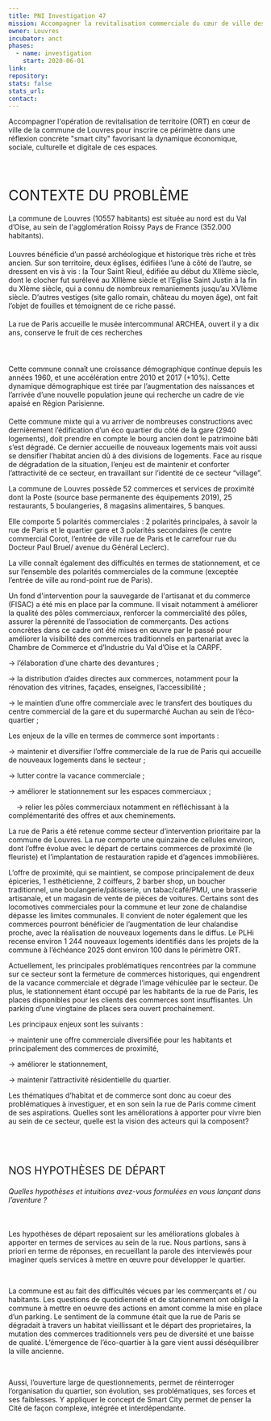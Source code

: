 ```yaml
---
title: PNI Investigation 47
mission: Accompagner la revitalisation commerciale du cœur de ville des communes du territoire
owner: Louvres
incubator: anct
phases:
  - name: investigation
    start: 2020-06-01
link: 
repository: 
stats: false
stats_url: 
contact:
---
```

<p>Accompagner l'opération de revitalisation de territoire (ORT) en cœur de ville de la commune de Louvres pour inscrire ce périmètre dans une réflexion concrète "smart city" favorisant la dynamique économique, sociale, culturelle et digitale de ces espaces.</p>
<p> </p>
<h1><span style="font-weight: 400;">CONTEXTE DU PROBLÈME</span></h1>
<h4><span style="font-weight: 400;">La commune de Louvres (10557 habitants) est située au nord est du Val d’Oise, au sein de l'agglomération Roissy Pays de France (352.000 habitants). </span></h4>
<h4><span style="font-weight: 400;">Louvres bénéficie d’un passé archéologique et historique très riche et très ancien. Sur son territoire, deux églises, édifiées l’une à côté de l’autre, se dressent en vis à vis : la Tour Saint Rieul, édifiée au début du XIIème siècle, dont le clocher fut surélevé au XIIIème siècle et l’Eglise Saint Justin à la fin du XIème siècle, qui a connu de nombreux remaniements jusqu’au XVIème siècle. D’autres vestiges (site gallo romain, château du moyen âge), ont fait l’objet de fouilles et témoignent de ce riche passé.</span></h4>
<h4><span style="font-weight: 400;">La rue de Paris accueille le musée intercommunal ARCHEA, ouvert il y a dix ans, conserve le fruit de ces recherches</span></h4>
<p> </p>
<h4><span style="font-weight: 400;">Cette commune connaît une croissance démographique continue depuis les années 1960, et une accélération entre 2010 et 2017 (+10%). Cette dynamique démographique est tirée par l’augmentation des naissances et l’arrivée d’une nouvelle population jeune qui recherche un cadre de vie apaisé en Région Parisienne.</span></h4>
<p><span style="font-weight: 400;">Cette commune mixte qui a vu arriver de nombreuses constructions avec dernièrement l’édification d’un éco quartier du côté de la gare (2940 logements), doit prendre en compte le bourg ancien dont le patrimoine bâti s’est dégradé. Ce dernier accueille de nouveaux logements mais voit aussi se densifier l’habitat ancien dû à des divisions de logements. Face au risque de dégradation de la situation, l’enjeu est de maintenir et conforter l’attractivité de ce secteur, en travaillant sur l’identité de ce secteur “village”.</span></p>
<p><span style="font-weight: 400;">La commune de Louvres possède 52 commerces et services de proximité dont la Poste (source base permanente des équipements 2019), 25 restaurants, 5 boulangeries, 8 magasins alimentaires, 5 banques.</span></p>
<p><span style="font-weight: 400;">Elle comporte 5 polarités commerciales : 2 polarités principales, à savoir la rue de Paris et le quartier gare et 3 polarités secondaires (le centre commercial Corot, l’entrée de ville rue de Paris et le carrefour rue du Docteur Paul Bruel/ avenue du Général Leclerc).</span></p>
<p><span style="font-weight: 400;">La ville connaît également des difficultés en termes de stationnement, et ce sur l’ensemble des polarités commerciales de la commune (exceptée l’entrée de ville au rond-point rue de Paris).</span></p>
<p><span style="font-weight: 400;">Un fond d'intervention pour la sauvegarde de l'artisanat et du commerce (FISAC) a été mis en place par la commune. Il visait notamment à améliorer la qualité des pôles commerciaux, renforcer la commercialité des pôles, assurer la pérennité de l’association de commerçants. Des actions concrètes dans ce cadre ont été mises en œuvre par le passé pour améliorer la visibilité des commerces traditionnels en partenariat avec la Chambre de Commerce et d’Industrie du Val d’Oise et la CARPF.</span></p>
<p><span style="font-weight: 400;">→ l’élaboration d’une charte des devantures ;</span></p>
<p><span style="font-weight: 400;">→ la distribution d’aides directes aux commerces, notamment pour la rénovation des vitrines, façades, enseignes, l’accessibilité ;</span></p>
<p><span style="font-weight: 400;">→ le maintien d’une offre commerciale avec le transfert des boutiques du centre commercial de la gare et du supermarché Auchan au sein de l’éco-quartier ;</span></p>
<p><span style="font-weight: 400;">Les enjeux de la ville en termes de commerce sont importants :</span></p>
<p><span style="font-weight: 400;">→ maintenir et diversifier l’offre commerciale de la rue de Paris qui accueille de nouveaux logements dans le secteur ;</span></p>
<p><span style="font-weight: 400;">→ lutter contre la vacance commerciale ;</span></p>
<p><span style="font-weight: 400;">→ améliorer le stationnement sur les espaces commerciaux ;</span></p>
<p><span style="font-weight: 400;">   </span><span style="font-weight: 400;"> </span><span style="font-weight: 400;">→ relier les pôles commerciaux notamment en réfléchissant à la complémentarité des offres et aux cheminements.</span></p>
<p><span style="font-weight: 400;">La rue de Paris a été retenue comme secteur d’intervention prioritaire par la commune de Louvres. La rue comporte une quinzaine de cellules environ, dont l’offre évolue avec le départ de certains commerces de proximité (le fleuriste) et l’implantation de restauration rapide et d’agences immobilières.</span></p>
<p><span style="font-weight: 400;">L’offre de proximité, qui se maintient, se compose principalement de deux épiceries, 1 esthéticienne, 2 coiffeurs, 2 barber shop, un boucher traditionnel, une boulangerie/pâtisserie, un tabac/café/PMU, une brasserie artisanale, et un magasin de vente de pièces de voitures. Certains sont des locomotives commerciales pour la commune et leur zone de chalandise dépasse les limites communales. Il convient de noter également que les commerces pourront bénéficier de l’augmentation de leur chalandise proche, avec la réalisation de nouveaux logements dans le diffus. Le PLHi recense environ 1 244 nouveaux logements identifiés dans les projets de la commune à l’échéance 2025 dont environ 100 dans le périmètre ORT.</span></p>
<p><span style="font-weight: 400;">Actuellement, les principales problématiques rencontrées par la commune sur ce secteur sont la fermeture de commerces historiques, qui engendrent de la vacance commerciale et dégrade l’image véhiculée par le secteur. De plus, le stationnement étant occupé par les habitants de la rue de Paris, les places disponibles pour les clients des commerces sont insuffisantes. Un parking d’une vingtaine de places sera ouvert prochainement.</span></p>
<p><span style="font-weight: 400;">Les principaux enjeux sont les suivants :</span></p>
<p><span style="font-weight: 400;">→ maintenir une offre commerciale diversifiée pour les habitants et principalement des commerces de proximité,</span></p>
<p><span style="font-weight: 400;">→ améliorer le stationnement,</span></p>
<p><span style="font-weight: 400;">→ maintenir l’attractivité résidentielle du quartier. </span></p>
<p><span style="font-weight: 400;">Les thématiques d’habitat et de commerce sont donc au coeur des problématiques à investiguer, et en son sein la rue de Paris comme ciment de ses aspirations. Quelles sont les améliorations à apporter pour vivre bien au sein de ce secteur, quelle est la vision des acteurs qui la composent? </span></p>
<p><br /><br /></p>
<h2><span style="font-weight: 400;">NOS HYPOTHÈSES DE DÉPART</span></h2>
<h4><em><span style="font-weight: 400;">Quelles hypothèses et intuitions avez-vous formulées en vous lançant dans l’aventure ?</span></em></h4>
<p> </p>
<p><span style="font-weight: 400;">Les hypothèses de départ reposaient sur les améliorations globales à apporter en termes de services au sein de la rue. Nous partions, sans à priori en terme de réponses, en recueillant la parole des interviewés pour imaginer quels services à mettre en œuvre pour développer le quartier.</span></p>
<p> </p>
<p><span style="font-weight: 400;">La commune est au fait des difficultés vécues par les commerçants et / ou habitants. Les questions de quotidienneté et de stationnement ont obligé la commune à mettre en oeuvre des actions en amont comme la mise en place d’un parking. Le sentiment de la commune était que la rue de Paris se dégradait à travers un habitat vieillissant et le départ des proprietaires, la mutation des commerces traditionnels vers peu de diversité et une baisse de qualité. L’émergence de l’éco-quartier à la gare vient aussi déséquilibrer la ville ancienne.</span></p>
<p> </p>
<p><span style="font-weight: 400;">Aussi, l’ouverture large de questionnements, permet de réinterroger l’organisation du quartier, son évolution, ses problématiques, ses forces et ses faiblesses. Y appliquer le concept de Smart City permet de penser la Cité de façon complexe, intégrée et interdépendante.</span></p>
<p><br /><br /></p>
